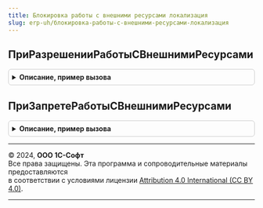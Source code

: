 ```yaml
---
title: Блокировка работы с внешними ресурсами локализация
slug: erp-uh/блокировка-работы-с-внешними-ресурсами-локализация
---
```



## ПриРазрешенииРаботыСВнешнимиРесурсами
<details style="margin: 1em 0; padding: 0.5em; border: 1px solid #ccc; border-radius: 6px;">

<summary style="font-weight: bold; cursor: pointer;">Описание, пример вызова</summary>

```bsl

// см. БлокировкаРаботыСВнешнимиРесурсамиПереопределяемый.ПриРазрешенииРаботыСВнешнимиРесурсами
//
Процедура ПриРазрешенииРаботыСВнешнимиРесурсами() Экспорт
```

Пример вызова
```bsl
БлокировкаРаботыСВнешнимиРесурсамиЛокализация.ПриРазрешенииРаботыСВнешнимиРесурсами() 
```
</details>

## ПриЗапретеРаботыСВнешнимиРесурсами
<details style="margin: 1em 0; padding: 0.5em; border: 1px solid #ccc; border-radius: 6px;">

<summary style="font-weight: bold; cursor: pointer;">Описание, пример вызова</summary>

```bsl

// см. БлокировкаРаботыСВнешнимиРесурсамиПереопределяемый.ПриЗапретеРаботыСВнешнимиРесурсами
//
Процедура ПриЗапретеРаботыСВнешнимиРесурсами() Экспорт
```

Пример вызова
```bsl
БлокировкаРаботыСВнешнимиРесурсамиЛокализация.ПриЗапретеРаботыСВнешнимиРесурсами() 
```
</details>

---

© 2024, **ООО 1С-Софт**  
Все права защищены. Эта программа и сопроводительные материалы предоставляются  
в соответствии с условиями лицензии [Attribution 4.0 International (CC BY 4.0)](https://creativecommons.org/licenses/by/4.0/legalcode).

---
